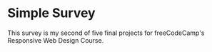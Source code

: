 # Simple Survey

This survey is my second of five final projects for freeCodeCamp's Responsive
Web Design Course.
